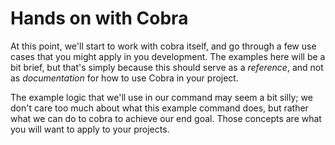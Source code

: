 # Hands on with Cobra

At this point, we'll start to work with cobra itself, and go through a few use
cases that you might apply in you development. The examples here will be a bit
brief, but that's simply because this should serve as a _reference_, and not as
_documentation_ for how to use Cobra in your project.

The example logic that we'll use in our command may seem a bit silly; we don't
care too much about what this example command does, but rather what we can do to
cobra to achieve our end goal. Those concepts are what you will want to apply to
your projects.